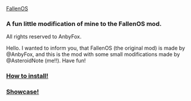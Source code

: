 [FallenOS](https://i.imgur.com/QJNtgU8.png)
### A fun little modification of mine to the FallenOS mod.
All rights reserved to AnbyFox.

Hello. I wanted to inform you, that FallenOS (the original mod) is made by @AnbyFox, and this is the mod with some small modifications made by @AsteroidNote (me!!).
Have fun!

### [How to install!](https://github.com/AsteroidNote/Modded-FallenOS/blob/main/tutorial.md)

### [Showcase!](https://github.com/AsteroidNote/Modded-FallenOS/blob/main/showcase.md)
